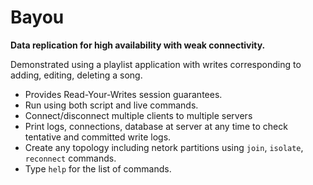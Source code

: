Bayou
=====

**Data replication for high availability with weak connectivity.**

Demonstrated using a playlist application with writes corresponding to adding, editing, deleting a song.

* Provides Read-Your-Writes session guarantees. 
* Run using both script and live commands.
* Connect/disconnect multiple clients to multiple servers
* Print logs, connections, database at server at any time to check tentative and committed write logs.
* Create any topology including netork partitions using `join`, `isolate`, `reconnect` commands.
* Type `help` for the list of commands. 

